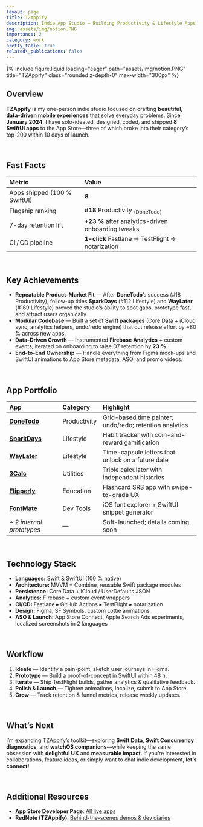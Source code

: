 ```yaml
---
layout: page
title: TZAppify
description: Indie App Studio — Building Productivity & Lifestyle Apps in SwiftUI
img: assets/img/notion.PNG
importance: 2
category: work
pretty_table: true
related\_publications: false
---
```


<div class="row">
  <div class="col-sm mt-3 mt-md-0 text-center">
    {% include figure.liquid
       loading="eager"
       path="assets/img/notion.PNG"
       title="TZAppify"
       class="rounded z-depth-0"
       max-width="300px"
    %}
  </div>
</div>

## Overview

**TZAppify** is my one-person indie studio focused on crafting **beautiful, data-driven mobile experiences** that solve everyday problems. Since **January 2024**, I have solo-ideated, designed, coded, and shipped **8 SwiftUI apps** to the App Store—three of which broke into their category’s top-200 within 10 days of launch.

<br>

## Fast Facts

| Metric                       | Value                                              |
| :--------------------------- | :------------------------------------------------- |
| Apps shipped (100 % SwiftUI) | **8**                                              |
| Flagship ranking             | **#18** Productivity <sub>(DoneTodo)</sub>         |
| 7-day retention lift         | **+23 %** after analytics-driven onboarding tweaks |
| CI / CD pipeline             | **1-click** Fastlane → TestFlight → notarization   |

<br>

## Key Achievements

- **Repeatable Product–Market Fit** — After **DoneTodo**’s success (#18 Productivity), follow-up titles **SparkDays** (#112 Lifestyle) and **WayLater** (#169 Lifestyle) proved the studio’s ability to spot gaps, prototype fast, and attract users organically.
- **Modular Codebase** — Built a set of **Swift packages** (Core Data + iCloud sync, analytics helpers, undo/redo engine) that cut release effort by \~80 % across new apps.
- **Data-Driven Growth** — Instrumented **Firebase Analytics** + custom events; iterated on onboarding to raise D7 retention by **23 %**.
- **End-to-End Ownership** — Handle everything from Figma mock-ups and SwiftUI animations to App Store metadata, ASO, and promo videos.

<br>

## App Portfolio

| App                                                          | Category     | Highlight                                               |
| :----------------------------------------------------------- | :----------- | :------------------------------------------------------ |
| **[DoneTodo](https://t-mao.github.io/projects/DoneTodo/)**   | Productivity | Grid-based time painter; undo/redo; retention analytics |
| **[SparkDays](https://t-mao.github.io/projects/SparkDays/)** | Lifestyle    | Habit tracker with coin-and-reward gamification         |
| **[WayLater](https://t-mao.github.io/projects/WayLater/)**   | Lifestyle    | Time-capsule letters that unlock on a future date       |
| **[3Calc](https://t-mao.github.io/projects/3Calc/)**         | Utilities    | Triple calculator with independent histories            |
| **[Flipperly](https://t-mao.github.io/projects/Flipperly/)** | Education    | Flashcard SRS app with swipe-to-grade UX                |
| **[FontMate](https://t-mao.github.io/projects/FontMate/)**   | Dev Tools    | iOS font explorer + SwiftUI snippet generator           |
| _+ 2 internal prototypes_                                    | —            | Soft-launched; details coming soon                      |

<br>

## Technology Stack

- **Languages:** Swift & SwiftUI (100 % native)
- **Architecture:** MVVM + Combine, reusable Swift package modules
- **Persistence:** Core Data + iCloud / UserDefaults JSON
- **Analytics:** Firebase + custom event wrappers
- **CI/CD:** Fastlane ▸ GitHub Actions ▸ TestFlight ▸ notarization
- **Design:** Figma, SF Symbols, custom Lottie animations
- **ASO & Launch:** App Store Connect, Apple Search Ads experiments, localized screenshots in 2 languages

<br>

## Workflow

1. **Ideate** — Identify a pain-point, sketch user journeys in Figma.
2. **Prototype** — Build a proof-of-concept in SwiftUI within 48 h.
3. **Iterate** — Ship TestFlight builds, gather analytics & qualitative feedback.
4. **Polish & Launch** — Tighten animations, localize, submit to App Store.
5. **Grow** — Track retention & funnel metrics, release weekly updates.

<br>

## What’s Next

I’m expanding TZAppify’s toolkit—exploring **Swift Data**, **Swift Concurrency diagnostics**, and **watchOS companions**—while keeping the same obsession with **delightful UX** and **measurable impact**. If you’re interested in collaborations, feature ideas, or simply want to chat indie development, **let’s connect!**

<br>

## Additional Resources

- **App Store Developer Page**: [All live apps](https://apps.apple.com/us/developer/tongze-mao/id1801828453)
- **RedNote (TZAppify)**: [Behind-the-scenes demos & dev diaries](https://www.xiaohongshu.com/user/profile/601ded70000000000101c389)
